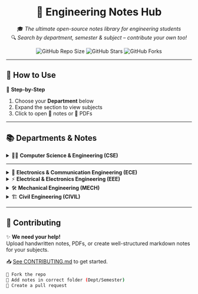 <div align="center">

# 📘 Engineering Notes Hub

🎓 *The ultimate open-source notes library for engineering students*  
🔍 *Search by department, semester & subject – contribute your own too!*

![GitHub Repo Size](https://img.shields.io/github/repo-size/Kash1444/Engineering-Notes-Hub?color=blue)
![GitHub Stars](https://img.shields.io/github/stars/Kash1444/Engineering-Notes-Hub?style=social)
![GitHub Forks](https://img.shields.io/github/forks/Kash1444/Engineering-Notes-Hub?style=social)

</div>

---

## 🚀 How to Use

🧭 **Step-by-Step**
1. Choose your **Department** below
2. Expand the section to view subjects
3. Click to open 📘 notes or 📄 PDFs

---

## 📚 Departments & Notes

<details>
<summary>👨‍💻 <strong>Computer Science & Engineering (CSE)</strong></summary>

### 📂 Semester 4
- 🤖 [Artificial Intelligence](https://github.com/Kash1444/Engineering-Notes-Hub/tree/main/CSE/Artificial%20Intelligence)
- 🖥️ [Computer Architecture](https://github.com/Kash1444/Engineering-Notes-Hub/tree/main/CSE/Computer%20Architecture)
- 🔢 [Linear Algebra](https://github.com/Kash1444/Engineering-Notes-Hub/tree/main/CSE/Linear%20Algebra)
- 💾 [Operating System](https://github.com/Kash1444/Engineering-Notes-Hub/tree/main/CSE/Operating%20System)
- 🧑‍💻 [Software Engineering](https://github.com/Kash1444/Engineering-Notes-Hub/tree/main/CSE/Software%20Engineering)
- 🧠 [Theory of Computation](https://github.com/Kash1444/Engineering-Notes-Hub/tree/main/CSE/Theory%20Of%20Computation)

### 📂 Semester 5

</details>

---

<details>
<summary>📡 <strong>Electronics & Communication Engineering (ECE)</strong></summary>

📝 Notes coming soon.  
🙋 Want to contribute? [Click here](CONTRIBUTING.md)

</details>

<details>
<summary>⚡ <strong>Electrical & Electronics Engineering (EEE)</strong></summary>

📝 Notes coming soon.  
🙋 Your contributions are welcome!

</details>

<details>
<summary>🛠️ <strong>Mechanical Engineering (MECH)</strong></summary>

📝 Notes coming soon.  
📥 Submit yours to help your juniors!

</details>

<details>
<summary>🏗️ <strong>Civil Engineering (CIVIL)</strong></summary>

📝 Notes coming soon.  
🚧 Let's build this section together!

</details>

---

## 🙌 Contributing

✨ **We need your help!**  
Upload handwritten notes, PDFs, or create well-structured markdown notes for your subjects.

📥 [See CONTRIBUTING.md](CONTRIBUTING.md) to get started.

```bash
📌 Fork the repo
🧠 Add notes in correct folder (Dept/Semester)
🚀 Create a pull request
